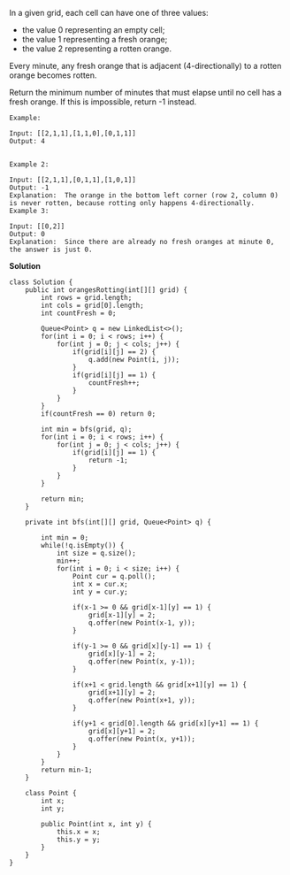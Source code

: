 In a given grid, each cell can have one of three values:

* the value 0 representing an empty cell;
* the value 1 representing a fresh orange;
* the value 2 representing a rotten orange.

Every minute, any fresh orange that is adjacent (4-directionally) to a rotten orange becomes rotten.

Return the minimum number of minutes that must elapse until no cell has a fresh orange.  If this is impossible, return -1 instead.

```
Example: 

Input: [[2,1,1],[1,1,0],[0,1,1]]
Output: 4


Example 2:

Input: [[2,1,1],[0,1,1],[1,0,1]]
Output: -1
Explanation:  The orange in the bottom left corner (row 2, column 0) is never rotten, because rotting only happens 4-directionally.
Example 3:

Input: [[0,2]]
Output: 0
Explanation:  Since there are already no fresh oranges at minute 0, the answer is just 0.
```

**Solution**

```
class Solution {
    public int orangesRotting(int[][] grid) {
        int rows = grid.length;
        int cols = grid[0].length;
        int countFresh = 0;
        
        Queue<Point> q = new LinkedList<>();
        for(int i = 0; i < rows; i++) {
            for(int j = 0; j < cols; j++) {
                if(grid[i][j] == 2) {
                    q.add(new Point(i, j));
                }
                if(grid[i][j] == 1) {
                    countFresh++;
                }
            }
        }
        if(countFresh == 0) return 0;
        
        int min = bfs(grid, q);
        for(int i = 0; i < rows; i++) {
            for(int j = 0; j < cols; j++) {
                if(grid[i][j] == 1) {
                    return -1;
                }
            }
        }
        
        return min;
    }
    
    private int bfs(int[][] grid, Queue<Point> q) {
        
        int min = 0;
        while(!q.isEmpty()) {
            int size = q.size();
            min++;
            for(int i = 0; i < size; i++) {
                Point cur = q.poll();
                int x = cur.x;
                int y = cur.y;
                
                if(x-1 >= 0 && grid[x-1][y] == 1) {
                    grid[x-1][y] = 2;
                    q.offer(new Point(x-1, y));
                }
                
                if(y-1 >= 0 && grid[x][y-1] == 1) {
                    grid[x][y-1] = 2;
                    q.offer(new Point(x, y-1));
                }
                
                if(x+1 < grid.length && grid[x+1][y] == 1) {
                    grid[x+1][y] = 2;
                    q.offer(new Point(x+1, y));
                }
                
                if(y+1 < grid[0].length && grid[x][y+1] == 1) {
                    grid[x][y+1] = 2;
                    q.offer(new Point(x, y+1));
                }
            }
        }
        return min-1;
    }
    
    class Point {
        int x;
        int y;
        
        public Point(int x, int y) {
            this.x = x;
            this.y = y;
        }
    }
}
```
